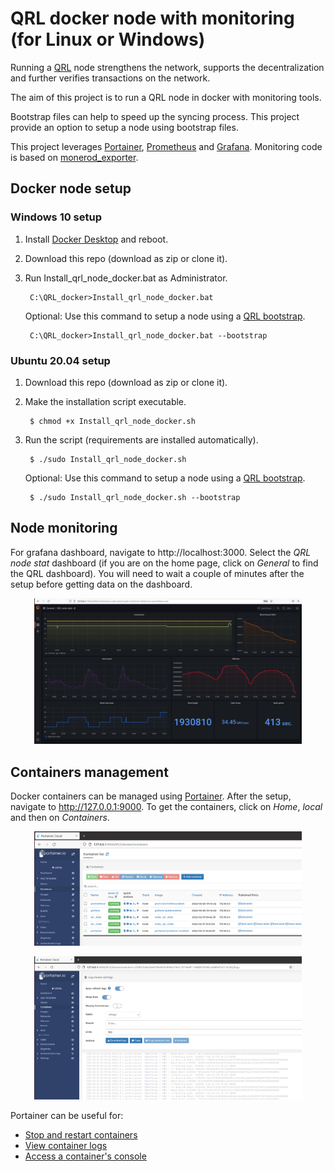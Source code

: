# QRL docker node with monitoring (for Linux or Windows)

Running a [QRL](https://www.theqrl.org/) node strengthens the network, supports the decentralization and further verifies transactions on the network. 

The aim of this project is to run a QRL node in docker with monitoring tools. 

Bootstrap files can help to speed up the syncing process. This project provide an option to setup a node using bootstrap files. 

This project leverages [Portainer](https://www.portainer.io/), [Prometheus](https://prometheus.io/docs/introduction/overview/) and [Grafana](https://grafana.com/). Monitoring code is based on [monerod_exporter](https://github.com/ExcitableAardvark/monerod_exporter).


## Docker node setup

### Windows 10 setup

1) Install [Docker Desktop](https://desktop.docker.com/win/main/amd64/Docker%20Desktop%20Installer.exe) and reboot. 

2) Download this repo (download as zip or clone it). 

3) Run Install_qrl_node_docker.bat as Administrator.

		C:\QRL_docker>Install_qrl_node_docker.bat

	Optional: Use this command to setup a node using a [QRL bootstrap](https://qrl.co.in/).
	
		C:\QRL_docker>Install_qrl_node_docker.bat --bootstrap 

### Ubuntu 20.04 setup

1) Download this repo (download as zip or clone it). 

2) Make the installation script executable.

		$ chmod +x Install_qrl_node_docker.sh	 

3) Run the script (requirements are installed automatically).

	    $ ./sudo Install_qrl_node_docker.sh

	Optional: Use this command to setup a node using a [QRL bootstrap](https://qrl.co.in/).
	
		$ ./sudo Install_qrl_node_docker.sh --bootstrap 






## Node monitoring

For grafana dashboard, navigate to http://localhost:3000. Select the *QRL node stat* dashboard (if you are on the home page, click on *General* to find the QRL dashboard). You will need to wait a couple of minutes after the setup before getting data on the dashboard.

<p align="center">
  <img width="85%" height="85%" src="img/1.png">
</p>


## Containers management

Docker containers can be managed using [Portainer](https://www.portainer.io/). After the setup, navigate to http://127.0.0.1:9000. To get the containers, click on *Home*, *local* and then on *Containers*.

<p align="center">
  <img width="85%" height="85%" src="img/2.png">
</p>

<p align="center">
  <img width="85%" height="85%" src="img/3.png">
</p>

Portainer can be useful for:

- [Stop and restart containers](https://docs.portainer.io/v/ce-2.11/user/docker/containers/view)
- [View container logs](https://docs.portainer.io/v/ce-2.11/user/docker/containers/logs) 
- [Access a container's console](https://docs.portainer.io/v/ce-2.11/user/docker/containers/console)

 


